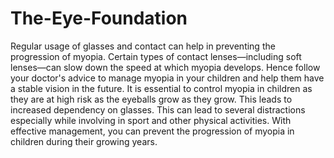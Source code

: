 # The-Eye-Foundation
Regular usage of glasses and contact can help in preventing the progression of myopia. Certain types of contact lenses—including soft lenses—can slow down the speed at which myopia develops. Hence follow your doctor's advice to manage myopia in your children and help them have a stable vision in the future. It is essential to control myopia in children as they are at high risk as the eyeballs grow as they grow. This leads to increased dependency on glasses. This can lead to several distractions especially while involving in sport and other physical activities. With effective management, you can prevent the progression of myopia in children during their growing years.

